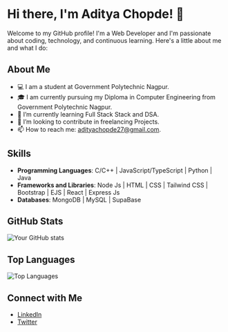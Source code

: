# Hi there, I'm Aditya Chopde! 👋

Welcome to my GitHub profile! I'm a Web Developer and I'm passionate about coding, technology, and continuous learning. Here's a little about me and what I do:

## About Me

- 💻 I am a student at Government Polytechnic Nagpur.
- 🎓 I am currently pursuing my Diploma in Computer Engineering from Government Polytechnic Nagpur.
- 🌱 I’m currently learning Full Stack Stack and DSA.
- 🤔 I’m looking to contribute in freelancing Projects.
- 📫 How to reach me: adityachopde27@gmail.com.

## Skills

- **Programming Languages**: C/C++ | JavaScript/TypeScript | Python | Java
- **Frameworks and Libraries**: Node Js | HTML | CSS | Tailwind CSS | Bootstrap | EJS | React | Express Js
- **Databases**: MongoDB | MySQL | SupaBase 

## GitHub Stats

![Your GitHub stats](https://github-readme-stats.vercel.app/api?username=aditya-chopde&show_icons=true&theme=radical)


## Top Languages

![Top Languages](https://github-readme-stats.vercel.app/api/top-langs/?username=aditya-chopde&layout=compact&theme=radical)

## Connect with Me

- [LinkedIn](https://www.linkedin.com/in/aditya-chopde-486a102a2/)
- [Twitter](https://x.com/aditya_devloper?s=09)


